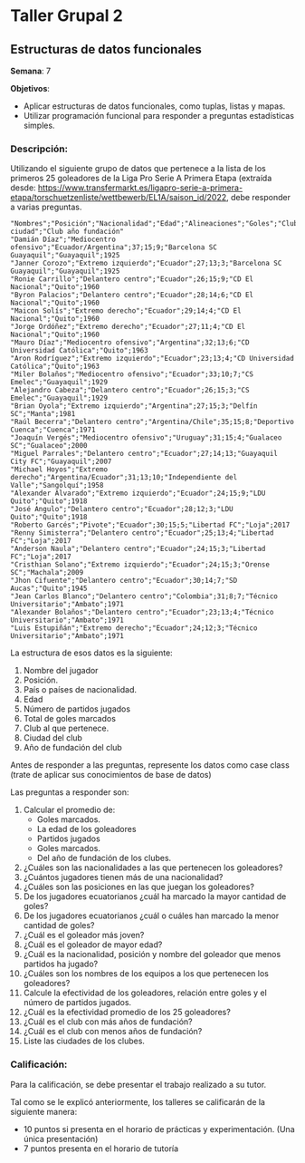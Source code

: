 # Taller Grupal  2
## Estructuras de datos funcionales

**Semana**: 7

**Objetivos**:

- Aplicar estructuras de datos funcionales, como tuplas, listas y mapas.
- Utilizar programación funcional para responder a preguntas estadísticas simples.

### Descripción:

Utilizando el siguiente grupo de datos que pertenece a la lista de los primeros 25 goleadores de la Liga Pro Serie A Primera Etapa
(extraída desde: https://www.transfermarkt.es/ligapro-serie-a-primera-etapa/torschuetzenliste/wettbewerb/EL1A/saison_id/2022,
debe responder a varias preguntas.


```shell
"Nombres";"Posición";"Nacionalidad";"Edad";"Alineaciones";"Goles";"Club";"Club ciudad";"Club año fundación"
"Damián Díaz";"Mediocentro ofensivo";"Ecuador/Argentina";37;15;9;"Barcelona SC Guayaquil";"Guayaquil";1925
"Janner Corozo";"Extremo izquierdo";"Ecuador";27;13;3;"Barcelona SC Guayaquil";"Guayaquil";1925
"Ronie Carrillo";"Delantero centro";"Ecuador";26;15;9;"CD El Nacional";"Quito";1960
"Byron Palacios";"Delantero centro";"Ecuador";28;14;6;"CD El Nacional";"Quito";1960
"Maicon Solís";"Extremo derecho";"Ecuador";29;14;4;"CD El Nacional";"Quito";1960
"Jorge Ordóñez";"Extremo derecho";"Ecuador";27;11;4;"CD El Nacional";"Quito";1960
"Mauro Díaz";"Mediocentro ofensivo";"Argentina";32;13;6;"CD Universidad Católica";"Quito";1963
"Aron Rodríguez";"Extremo izquierdo";"Ecuador";23;13;4;"CD Universidad Católica";"Quito";1963
"Miler Bolaños";"Mediocentro ofensivo";"Ecuador";33;10;7;"CS Emelec";"Guayaquil";1929
"Alejandro Cabeza";"Delantero centro";"Ecuador";26;15;3;"CS Emelec";"Guayaquil";1929
"Brian Oyola";"Extremo izquierdo";"Argentina";27;15;3;"Delfín SC";"Manta";1981
"Raúl Becerra";"Delantero centro";"Argentina/Chile";35;15;8;"Deportivo Cuenca";"Cuenca";1971
"Joaquín Vergés";"Mediocentro ofensivo";"Uruguay";31;15;4;"Gualaceo SC";"Gualaceo";2000
"Miguel Parrales";"Delantero centro";"Ecuador";27;14;13;"Guayaquil City FC";"Guayaquil";2007
"Michael Hoyos";"Extremo derecho";"Argentina/Ecuador";31;13;10;"Independiente del Valle";"Sangolquí";1958
"Alexander Alvarado";"Extremo izquierdo";"Ecuador";24;15;9;"LDU Quito";"Quito";1918
"José Angulo";"Delantero centro";"Ecuador";28;12;3;"LDU Quito";"Quito";1918
"Roberto Garcés";"Pivote";"Ecuador";30;15;5;"Libertad FC";"Loja";2017
"Renny Simisterra";"Delantero centro";"Ecuador";25;13;4;"Libertad FC";"Loja";2017
"Anderson Naula";"Delantero centro";"Ecuador";24;15;3;"Libertad FC";"Loja";2017
"Cristhian Solano";"Extremo izquierdo";"Ecuador";24;15;3;"Orense SC";"Machala";2009
"Jhon Cifuente";"Delantero centro";"Ecuador";30;14;7;"SD Aucas";"Quito";1945
"Jean Carlos Blanco";"Delantero centro";"Colombia";31;8;7;"Técnico Universitario";"Ambato";1971
"Alexander Bolaños";"Delantero centro";"Ecuador";23;13;4;"Técnico Universitario";"Ambato";1971
"Luis Estupiñán";"Extremo derecho";"Ecuador";24;12;3;"Técnico Universitario";"Ambato";1971
```

La estructura de esos datos es la siguiente:

1. Nombre del jugador
2. Posición.
3. País o países de nacionalidad.
4. Edad
5. Número de partidos jugados
6. Total de goles marcados
7. Club al que pertenece.
8. Ciudad del club
9. Año de fundación del club

Antes de responder a las preguntas, represente los datos como case class (trate de aplicar sus conocimientos de base de datos)

Las preguntas a responder son:

1. Calcular el promedio de:
    - Goles marcados.
    - La edad de los goleadores
    - Partidos jugados
    - Goles marcados.
	- Del año de fundación de los clubes.
2. ¿Cuáles son las nacionalidades a las que pertenecen los goleadores?
3. ¿Cuántos jugadores tienen más de una nacionalidad?
4. ¿Cuáles son las posiciones en las que juegan los goleadores?
5. De los jugadores ecuatorianos ¿cuál ha marcado la mayor cantidad de goles?
6. De los jugadores ecuatorianos ¿cuál o cuáles han marcado la menor cantidad de goles?
7. ¿Cuál es el goleador más joven?
8. ¿Cuál es el goleador de mayor edad?
9. ¿Cuál es la nacionalidad, posición y nombre del goleador que menos partidos ha jugado?
10. ¿Cuáles son los nombres  de los equipos a los que pertenecen los goleadores?
11. Calcule la efectividad de los goleadores, relación entre goles y el número de partidos jugados.
12. ¿Cuál es la efectividad promedio de los 25 goleadores?
13. ¿Cuál es el club con más años de fundación?
13. ¿Cuál es el club con menos años de fundación?
14. Liste las ciudades de los clubes.

### Calificación:

Para la calificación, se debe presentar el trabajo realizado a su tutor.

Tal como se le explicó anteriormente, los talleres se calificarán de la siguiente manera:
- 10 puntos si presenta en el horario de prácticas y experimentación. (Una única presentación)
- 7 puntos presenta en el horario de tutoría